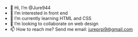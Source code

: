 - 👋 Hi, I’m @Jure944
- 👀 I’m interested in front end
- 🌱 I’m currently learning HTML and CSS
- 💞️ I’m looking to collaborate on web design
- 📫 How to reach me? Send me email: jureprpi9@gmail.com

<!---
Jure944/Jure944 is a ✨ special ✨ repository because its `README.md` (this file) appears on your GitHub profile.
You can click the Preview link to take a look at your changes.
--->
